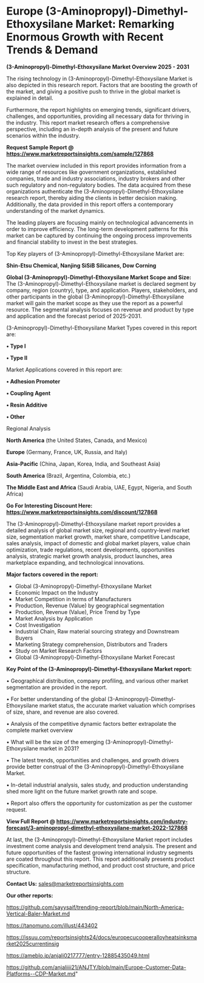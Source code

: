 # Europe (3-Aminopropyl)-Dimethyl-Ethoxysilane Market: Remarking Enormous Growth with Recent Trends & Demand

<Strong> (3-Aminopropyl)-Dimethyl-Ethoxysilane Market Overview 2025 - 2031</strong>

The rising technology in (3-Aminopropyl)-Dimethyl-Ethoxysilane Market is also depicted in this research report. Factors that are boosting the growth of the market, and giving a positive push to thrive in the global market is explained in detail.

Furthermore, the report highlights on emerging trends, significant drivers, challenges, and opportunities, providing all necessary data for thriving in the industry. This report market research offers a comprehensive perspective, including an in-depth analysis of the present and future scenarios within the industry.

<strong>Request Sample Report @ <a href=https://www.marketreportsinsights.com/sample/127868>https://www.marketreportsinsights.com/sample/127868</a></strong>

The market overview included in this report provides information from a wide range of resources like government organizations, established companies, trade and industry associations, industry brokers and other such regulatory and non-regulatory bodies. The data acquired from these organizations authenticate the (3-Aminopropyl)-Dimethyl-Ethoxysilane research report, thereby aiding the clients in better decision making. Additionally, the data provided in this report offers a contemporary understanding of the market dynamics.

The leading players are focusing mainly on technological advancements in order to improve efficiency. The long-term development patterns for this market can be captured by continuing the ongoing process improvements and financial stability to invest in the best strategies.

Top Key players of (3-Aminopropyl)-Dimethyl-Ethoxysilane Market are:

<strong>Shin-Etsu Chemical, Nanjing SiSiB Silicanes, Dow Corning</strong>

<strong><b>Global (3-Aminopropyl)-Dimethyl-Ethoxysilane Market Scope and Size:</b></strong>
The (3-Aminopropyl)-Dimethyl-Ethoxysilane market is declared segment by company, region (country), type, and application. Players, stakeholders, and other participants in the global (3-Aminopropyl)-Dimethyl-Ethoxysilane market will gain the market scope as they use the report as a powerful resource. The segmental analysis focuses on revenue and product by type and application and the forecast period of 2025-2031.

(3-Aminopropyl)-Dimethyl-Ethoxysilane Market Types covered in this report are:

<strong>• Type I

• Type II</strong>

Market Applications covered in this report are:

<strong>• Adhesion Promoter

• Coupling Agent

• Resin Additive

• Other</strong> 

Regional Analysis

<strong>North America</strong> (the United States, Canada, and Mexico)

<strong>Europe</strong> (Germany, France, UK, Russia, and Italy)

<strong>Asia-Pacific</strong> (China, Japan, Korea, India, and Southeast Asia)

<strong>South America</strong> (Brazil, Argentina, Colombia, etc.)

<strong>The Middle East and Africa</strong> (Saudi Arabia, UAE, Egypt, Nigeria, and South Africa)

<strong>Go For Interesting Discount Here: <a href=https://www.marketreportsinsights.com/discount/127868>https://www.marketreportsinsights.com/discount/127868</a></strong>

The (3-Aminopropyl)-Dimethyl-Ethoxysilane market report provides a detailed analysis of global market size, regional and country-level market size, segmentation market growth, market share, competitive Landscape, sales analysis, impact of domestic and global market players, value chain optimization, trade regulations, recent developments, opportunities analysis, strategic market growth analysis, product launches, area marketplace expanding, and technological innovations.

<strong><b>Major factors covered in the report:</b></strong>
<ul>
  <li>Global (3-Aminopropyl)-Dimethyl-Ethoxysilane Market </li>
  <li>Economic Impact on the Industry</li>
  <li>Market Competition in terms of Manufacturers</li>
  <li>Production, Revenue (Value) by geographical segmentation</li>
  <li>Production, Revenue (Value), Price Trend by Type</li>
  <li>Market Analysis by Application</li>
  <li>Cost Investigation</li>
  <li>Industrial Chain, Raw material sourcing strategy and Downstream Buyers</li>
  <li>Marketing Strategy comprehension, Distributors and Traders</li>
  <li>Study on Market Research Factors</li>
  <li>Global (3-Aminopropyl)-Dimethyl-Ethoxysilane Market Forecast</li>
</ul>

<strong><b>Key Point of the (3-Aminopropyl)-Dimethyl-Ethoxysilane Market report:</b></strong>

• Geographical distribution, company profiling, and various other market segmentation are provided in the report.

• For better understanding of the global (3-Aminopropyl)-Dimethyl-Ethoxysilane market status, the accurate market valuation which comprises of size, share, and revenue are also covered.

• Analysis of the competitive dynamic factors better extrapolate the complete market overview

• What will be the size of the emerging (3-Aminopropyl)-Dimethyl-Ethoxysilane market in 2031?

• The latest trends, opportunities and challenges, and growth drivers provide better construal of the (3-Aminopropyl)-Dimethyl-Ethoxysilane Market.

• In-detail industrial analysis, sales study, and production understanding shed more light on the future market growth rate and scope.

• Report also offers the opportunity for customization as per the customer request.

<strong><b>View Full Report @ <a href=https://www.marketreportsinsights.com/industry-forecast/3-aminopropyl-dimethyl-ethoxysilane-market-2022-127868>https://www.marketreportsinsights.com/industry-forecast/3-aminopropyl-dimethyl-ethoxysilane-market-2022-127868</a></b></strong>


At last, the (3-Aminopropyl)-Dimethyl-Ethoxysilane Market report includes investment come analysis and development trend analysis. The present and future opportunities of the fastest growing international industry segments are coated throughout this report. This report additionally presents product specification, manufacturing method, and product cost structure, and price structure.

<strong>Contact Us:</strong>
sales@marketreportsinsights.com

<strong>Our other reports:</strong>

<a href=https://github.com/sayysaif/trending-report/blob/main/North-America-Vertical-Baler-Market.md>https://github.com/sayysaif/trending-report/blob/main/North-America-Vertical-Baler-Market.md</a>

<a href=https://tanomuno.com/illust/443402>https://tanomuno.com/illust/443402</a>

<a href=https://issuu.com/reportsinsights24/docs/europecucooperalloyheatsinksmarket2025currentinsig>https://issuu.com/reportsinsights24/docs/europecucooperalloyheatsinksmarket2025currentinsig</a>

<a href=https://ameblo.jp/anjali0217777/entry-12885435049.html>https://ameblo.jp/anjali0217777/entry-12885435049.html</a>

<a href=https://github.com/anjaliiii21/ANJTY/blob/main/Europe-Customer-Data-Platforms--CDP-Market.md>https://github.com/anjaliiii21/ANJTY/blob/main/Europe-Customer-Data-Platforms--CDP-Market.md</a>"
